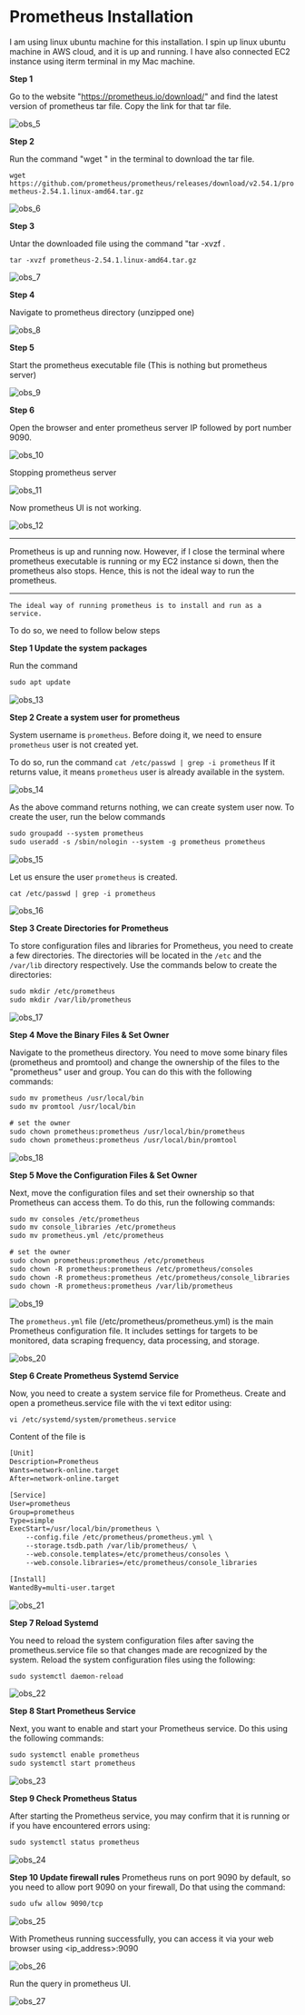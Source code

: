 # Prometheus Installation

I am using linux ubuntu machine for this installation. I spin up linux ubuntu machine in AWS cloud, and it is up and running.
I have also connected EC2 instance using iterm terminal in my Mac machine.

**Step 1**

Go to the website "https://prometheus.io/download/" and find the latest version of prometheus tar file.
Copy the link for that tar file.

![obs_5](../assets/obs_5.png)

**Step 2**

Run the command "wget <copied link>" in the terminal to download the tar file.

`wget https://github.com/prometheus/prometheus/releases/download/v2.54.1/prometheus-2.54.1.linux-amd64.tar.gz`

![obs_6](../assets/obs_6.png)

**Step 3**

Untar the downloaded file using the command "tar -xvzf <filename>.

`tar -xvzf prometheus-2.54.1.linux-amd64.tar.gz`

![obs_7](../assets/obs_7.png)

**Step 4**

Navigate to prometheus directory (unzipped one)

![obs_8](../assets/obs_8.png)

**Step 5**

Start the prometheus executable file (This is nothing but prometheus server)

![obs_9](../assets/obs_9.png)

**Step 6**

Open the browser and enter prometheus server IP followed by port number 9090.

![obs_10](../assets/obs_10.png)

Stopping prometheus server

![obs_11](../assets/obs_11.png)

Now prometheus UI is not working.

![obs_12](../assets/obs_12.png)

***
Prometheus is up and running now.
However, if I close the terminal where prometheus executable is running or my EC2 instance si down, then the prometheus
also stops. Hence, this is not the ideal way to run the prometheus.
***


`The ideal way of running prometheus is to install and run as a service.` 

To do so, we need to follow below steps

**Step 1 Update the system packages**

 Run the command 
```html 
sudo apt update
```

![obs_13](../assets/obs_13.png)

**Step 2 Create a system user for prometheus**

System username is `prometheus`.
Before doing it, we need to ensure `prometheus` user is not created yet. 

To do so, run the command `cat /etc/passwd | grep -i prometheus`
If it returns value, it means `prometheus` user is already available in the system.

![obs_14](../assets/obs_14.png)

As the above command returns nothing, we can create system user now. To create the user, run the below commands

```html
sudo groupadd --system prometheus
sudo useradd -s /sbin/nologin --system -g prometheus prometheus
```
![obs_15](../assets/obs_15.png)


Let us ensure the user `prometheus` is created.

```html
cat /etc/passwd | grep -i prometheus
```

![obs_16](../assets/obs_16.png)


**Step 3 Create Directories for Prometheus**

To store configuration files and libraries for Prometheus, you need to create a few directories. 
The directories will be located in the `/etc` and the `/var/lib` directory respectively. 
Use the commands below to create the directories:

```html
sudo mkdir /etc/prometheus
sudo mkdir /var/lib/prometheus
```

![obs_17](../assets/obs_17.png)

**Step 4 Move the Binary Files & Set Owner**

Navigate to the prometheus directory. You need to move some binary files (prometheus and promtool) and change the 
ownership of the files to the "prometheus" user and group. You can do this with the following commands:

```html
sudo mv prometheus /usr/local/bin
sudo mv promtool /usr/local/bin

# set the owner 
sudo chown prometheus:prometheus /usr/local/bin/prometheus
sudo chown prometheus:prometheus /usr/local/bin/promtool
```

![obs_18](../assets/obs_18.png)


**Step 5 Move the Configuration Files & Set Owner**

Next, move the configuration files and set their ownership so that Prometheus can access them. 
To do this, run the following commands:

```html
sudo mv consoles /etc/prometheus
sudo mv console_libraries /etc/prometheus
sudo mv prometheus.yml /etc/prometheus

# set the owner 
sudo chown prometheus:prometheus /etc/prometheus
sudo chown -R prometheus:prometheus /etc/prometheus/consoles
sudo chown -R prometheus:prometheus /etc/prometheus/console_libraries
sudo chown -R prometheus:prometheus /var/lib/prometheus
```

![obs_19](../assets/obs_19.png)

The `prometheus.yml` file (/etc/prometheus/prometheus.yml) is the main Prometheus configuration file. 
It includes settings for targets to be monitored, data scraping frequency, data processing, and storage.


![obs_20](../assets/obs_20.png)


**Step 6 Create Prometheus Systemd Service**

Now, you need to create a system service file for Prometheus. 
Create and open a prometheus.service file with the vi text editor using:

```html
vi /etc/systemd/system/prometheus.service
```
Content of the file is

```html
[Unit]
Description=Prometheus
Wants=network-online.target
After=network-online.target

[Service]
User=prometheus
Group=prometheus
Type=simple
ExecStart=/usr/local/bin/prometheus \
    --config.file /etc/prometheus/prometheus.yml \
    --storage.tsdb.path /var/lib/prometheus/ \
    --web.console.templates=/etc/prometheus/consoles \
    --web.console.libraries=/etc/prometheus/console_libraries

[Install]
WantedBy=multi-user.target
```

![obs_21](../assets/obs_21.png)

**Step 7 Reload Systemd**

You need to reload the system configuration files after saving the prometheus.service file so that changes made 
are recognized by the system. Reload the system configuration files using the following:

```html
sudo systemctl daemon-reload
```

![obs_22](../assets/obs_22.png)

**Step 8 Start Prometheus Service**

Next, you want to enable and start your Prometheus service. Do this using the following commands:

```html
sudo systemctl enable prometheus
sudo systemctl start prometheus
```

![obs_23](../assets/obs_23.png)


**Step 9 Check Prometheus Status**

After starting the Prometheus service, you may confirm that it is running or if you have encountered errors using:

```html
sudo systemctl status prometheus
```

![obs_24](../assets/obs_24.png)

**Step 10 Update firewall rules**
Prometheus runs on port 9090 by default, so you need to allow port 9090 on your firewall, Do that using the command:

```html
sudo ufw allow 9090/tcp
```

![obs_25](../assets/obs_25.png)

With Prometheus running successfully, you can access it via your web browser using <ip_address>:9090

![obs_26](../assets/obs_26.png)

Run the query in prometheus UI.

![obs_27](../assets/obs_27.png)